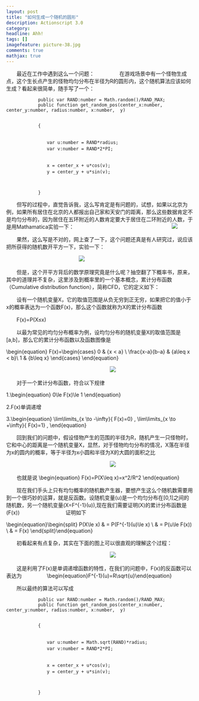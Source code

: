 ```yaml
---
layout: post
title: "如何生成一个随机的圆形"
description: Actionscript 3.0
category: 
headline: Ahh!
tags: []
imagefeature: picture-38.jpg
comments: true
mathjax: true
---
```



　　最近在工作中遇到这么一个问题：
　
　
　　在游戏场景中有一个怪物生成点，这个生长点产生的怪物均匀分布在半径为R的圆形内，这个随机算法应该如何生成？看起来很简单，随手写了一个：
        

                public var RAND:number = Math.random()/RAND_MAX;
                public function get_random_pos(center_x:number, center_y:number, radius:number, x:number,  y)


                {


                　　var u:number = RAND*radius;
                　　var v:number = RAND*2*PI;


                　　x = center_x + u*cos(v);
                　　y = center_y + u*sin(v);



                }


　　但写的过程中，直觉告诉我，这么写肯定是有问题的，试想，如果以北京为例，如果所有居住在北京的人都报出自己家和天安门的距离，那么这些数据肯定不是均匀分布的，因为居住在五环附近的人数肯定要大于居住在二环附近的人数，于是用Mathamatica实验一下：
　　
　　
　　　　　　　　　　　　　　![](http://thecodeway.com/blog/wp-content/uploads/2015/05/rnd_01.gif)


　　果然，这么写是不对的，网上查了一下，这个问题还真是有人研究过，说应该把所获得的随机数开平方一下，实验一下：


　　　　　　　　　　　　　　![](http://thecodeway.com/blog/wp-content/uploads/2015/05/rnd_02.gif)



　　但是，这个开平方背后的数学原理究竟是什么呢？抽空翻了下概率书，原来，其中的道理并不复杂，这里涉及到概率里的一个基本概念，累计分布函数（Cumulative distribution function），简称CFD，它的定义如下：



　　设有一个随机变量X，它的取值范围是从负无穷到正无穷，如果把它的值小于x的概率表达为一个函数F(x)，那么这个函数就称为X的累计分布函数



　　F(x)=P(X≤x) 


　　以最为常见的均匀分布概率为例，设均匀分布的随机变量X的取值范围是[a,b]，那么它的累计分布函数以及函数图像是
        
        



\begin{equation}
 F(x)=\begin{cases}
 0 & {x < a} \\
 \frac{x-a}{b-a} & {a\leq x < b}\\
 1 & {b\leq x}
 \end{cases}
 \end{equation}


　　　　　　　　　　　　　　　　　　　　![](http://thecodeway.com/blog/wp-content/uploads/2015/05/rnd_03.gif)


　　对于一个累计分布函数，符合以下规律



1.\begin{equation} 0\le F(x)\le 1 \end{equation}


2.F(x)单调递增


3.\begin{equation} \lim\limits_{x \to -\infty}{ F(x)=0} , \lim\limits_{x \to +\infty}{ F(x)=1} , \end{equation}



　　回到我们的问题中，假设怪物产生的范围的半径为R，随机产生一只怪物时，它和中心的距离是一个随机变量X，显然，对于怪物均匀分布的情况，X落在半径为x的圆内的概率，等于半径为x小圆和半径为X的大圆的面积之比


　　　　　　　　　　　　　　　　　　　　![](http://thecodeway.com/blog/wp-content/uploads/2015/05/rnd_04.png)




　　也就是说
\begin{equation}
 F(x)=P(X\leq x)=x^2/R^2
 \end{equation}



　　现在我们手头上只有均匀概率的随机数产生器，要想产生这么个随机数需要用到一个很巧妙的运算，就是反函数。设随机变量\(u\)是一个均匀分布在[0,1]之间的随机数，另一个随机变量\(X=F^{-1}(u)\),现在我们需要证明\(X\)的累计分布函数是\(F(x)\)
　　
　　
　　　　证明如下



\begin{equation}\begin{split}
 P(X\le x) & = P(F^{-1}(u)\le x) \\
 & = P(u\le F(x)) \\
 & = F(x)
 \end{split}\end{equation}



　　初看起来有点复杂，其实在下面的图上可以很直观的理解这个过程：


　　　　　　　　　　　　　　　　　　　　![](http://thecodeway.com/blog/wp-content/uploads/2015/05/rnd_07.png)



　　这是利用了F(x)是单调递增函数的特性，在我们的问题中，F(x)的反函数可以表达为
　　
　　
\begin{equation}F^{-1}(u)=R\sqrt{u}\end{equation}



　　所以最终的算法可以写成



                public var RAND:number = Math.random()/RAND_MAX;
                public function get_random_pos(center_x:number, center_y:number, radius:number, x:number,  y)


                {


                　　var u:number = Math.sqrt(RAND)*radius;
                　　var v:number = RAND*2*PI;


                　　x = center_x + u*cos(v);
                　　y = center_y + u*sin(v);



                }





